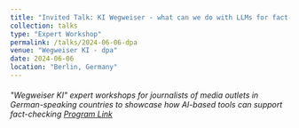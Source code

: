 ```yaml
---
title: "Invited Talk: KI Wegweiser - what can we do with LLMs for fact-checking?"
collection: talks
type: "Expert Workshop"
permalink: /talks/2024-06-06-dpa
venue: "Wegweiser KI - dpa"
date: 2024-06-06
location: "Berlin, Germany"
---
```


###### "Wegweiser KI" expert workshops for journalists of media outlets in German-speaking countries to showcase how AI-based tools can support fact-checking [Program Link](https://www.dpa.com/de/wegweiser-ki) 
